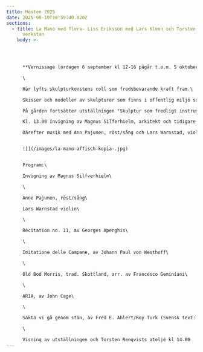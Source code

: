 ```yaml
---
title: Hösten 2025
date: 2025-08-10T10:59:40.020Z
sections:
  - title: La Mano med flera- Liss Eriksson med Lars Kleen och Torsten Renqvist i
      verkstan
    body: >-
      



      **Vernissage lördagen 6 september kl 12-16 pågår t.o.m. 5 oktober, öppet lördagar och söndagar**\

      \

      Här lyfts skulpturkonstens roll som fredsbevarande kraft fram.\

      Skisser och modeller av skulpturer som finns i offentlig miljö som rests över krigets offer av Liss Eriksson, Torsten Renqvist och Lars Kleen.\

      På gården fortsätter utställningen "Skulptur som fredligt instrument" en del av Skulptörförbundets stora fredsprojekt.\

      Kl. 13.00 Invigning av Magnus Silferhielm, arkitekt och tidigare ordförande i Liss Erikssons Vänförening.\

      Därefter musik med Ann Pajunen, röst/sång och Lars Warnstad, violin


      ![](/images/la-mano-affisch-kopia-.jpg)


      Program:\

      Invigning av Magnus Silfverhielm\

      \

      Anne Pajunen, röst/sång\

      Lars Warnstad violin\

      \

      Récitation no. 11, av Georges Aperghis\

      \

      Imitatione delle Campane, av Johann Paul von Westhoff\

      \

      Old Bod Morris, trad. Skottland, arr. av Francesco Geminiani\

      \

      ARIA, av John Cage\

      \

      Sakta vi gå genom stan, av Fred E. Ahlert/Roy Turk (Svensk text: Beppe Wolgers)\

      \

      Visning av utställningen och Torsten Renqvists ateljé kl 14.00
---
```

